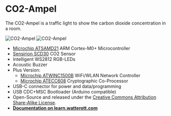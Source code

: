 # CO2-Ampel
The CO2-Ampel is a traffic light to show the carbon dioxide concentration in a room.

![CO2-Ampel](https://github.com/watterott/CO2-Ampel/raw/master/hardware/CO2-Ampel_v10.jpg)
![CO2-Ampel](https://github.com/watterott/CO2-Ampel/raw/master/hardware/CO2-Ampel-Diffusor.png)

* [Microchip ATSAMD21](https://www.microchip.com/wwwproducts/en/ATSAMD21G18) ARM Cortex-M0+ Microcontroller
* [Sensirion SCD30](https://www.sensirion.com/en/environmental-sensors/carbon-dioxide-sensors/carbon-dioxide-sensors-co2/) CO2 Sensor
* Intelligent WS2812 RGB-LEDs
* Acoustic Buzzer
* Plus Version:
  * [Microchip ATWINC1500B](http://www.microchip.com/wwwproducts/en/ATWINC1500) WiFi/WLAN Network Controller
  * [Microchip ATECC608](http://www.microchip.com/wwwproducts/en/ATECC608A) Cryptographic Co-Processor
* USB-C connector for power and data/programming
* USB CDC+MSC Bootloader (Arduino compatible)
* Open-Source and released under the [Creative Commons Attribution Share-Alike License](https://creativecommons.org/licenses/by-sa/4.0/).
* **[Documentation on learn.watterott.com](https://learn.watterott.com/breakouts/co2-ampel/)**
